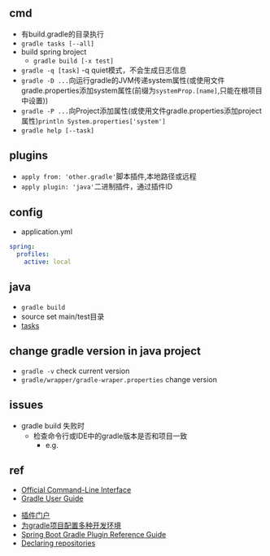 ## cmd
+ 有build.gradle的目录执行
+ `gradle tasks [--all]`
+ build spring broject
  - `gradle build [-x test]`
+ `gradle -q [task]` -q quiet模式，不会生成日志信息
+ `gradle -D ...`向运行gradle的JVM传递system属性(或使用文件gradle.properties添加system属性(前缀为`systemProp.[name]`,只能在根项目中设置))
+ `gradle -P ...`向Project添加属性(或使用文件gradle.properties添加project属性)`println System.properties['system']`
+ `gradle help [--task]`


## plugins
+ `apply from: 'other.gradle'`脚本插件,本地路径或远程
+ `apply plugin: 'java'`二进制插件，通过插件ID

## config
+ application.yml
```yml
spring:
  profiles:
    active: local
```

## java
+ `gradle build`
+ source set main/test目录
+ [tasks](https://dongchuan.gitbooks.io/gradle-user-guide-/the_java_plugin/java_plugin_tasks.html)


## change gradle version in java project
+ `gradle -v` check current version
+ `gradle/wrapper/gradle-wraper.properties` change version


## issues
+ gradle build 失败时
  - 检查命令行或IDE中的gradle版本是否和项目一致
    + e.g.

## ref
+ [Official Command-Line Interface](https://docs.gradle.org/6.5/userguide/command_line_interface.html#sec:command_line_warnings)
+ [Gradle User Guide](https://dongchuan.gitbooks.io/gradle-user-guide-/build_script_basics/hello_world.html)
<!-- plugin -->
+ [插件门户](https://plugins.gradle.org/)
+ [为gradle项目配置多种开发环境](https://chenkaihua.com/2016/04/25/configure-multiple-development-environments-for-gradle-projects/)
+ [Spring Boot Gradle Plugin Reference Guide](https://gradle.org/next-steps/?version=6.5&format=bin)
+ [Declaring repositories](https://docs.gradle.org/current/userguide/declaring_repositories.html)